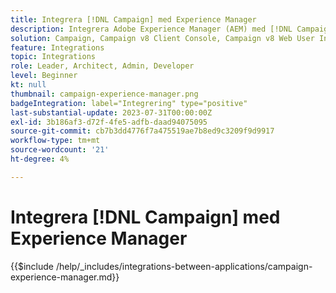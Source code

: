 ```yaml
---
title: Integrera [!DNL Campaign] med Experience Manager
description: Integrera Adobe Experience Manager (AEM) med [!DNL Campaign] skapa och hantera e-postkampanjer.
solution: Campaign, Campaign v8 Client Console, Campaign v8 Web User Interface, Campaign Standard, Campaign Classic v7, Experience Manager, Experience Manager Forms
feature: Integrations
topic: Integrations
role: Leader, Architect, Admin, Developer
level: Beginner
kt: null
thumbnail: campaign-experience-manager.png
badgeIntegration: label="Integrering" type="positive"
last-substantial-update: 2023-07-31T00:00:00Z
exl-id: 3b186af3-d72f-4fe5-adfb-daad94075095
source-git-commit: cb7b3dd4776f7a475519ae7b8ed9c3209f9d9917
workflow-type: tm+mt
source-wordcount: '21'
ht-degree: 4%

---
```


# Integrera [!DNL Campaign] med Experience Manager

{{$include /help/_includes/integrations-between-applications/campaign-experience-manager.md}}
